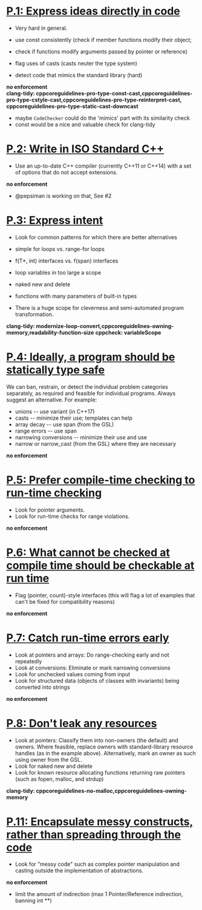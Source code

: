 # [P.1: Express ideas directly in code](https://github.com/isocpp/CppCoreGuidelines/blob/master/CppCoreGuidelines.md#p1-express-ideas-directly-in-code)

- Very hard in general.

- use const consistently (check if member functions modify their object;
- check if functions modify arguments passed by pointer or reference)
- flag uses of casts (casts neuter the type system)
- detect code that mimics the standard library (hard)

**no enforcement**  
**clang-tidy: cppcoreguidelines-pro-type-const-cast,cppcoreguidelines-pro-type-cstyle-cast,cppcoreguidelines-pro-type-reinterpret-cast, cppcoreguidelines-pro-type-static-cast-downcast**

- maybe `CodeChecker` could do the 'mimics' part with its similarity check
- const would be a nice and valuable check for clang-tidy

# [P.2: Write in ISO Standard C++](https://github.com/isocpp/CppCoreGuidelines/blob/master/CppCoreGuidelines.md#p2-write-in-iso-standard-c)

- Use an up-to-date C++ compiler (currently C++11 or C++14) with a set of options that do not accept extensions.

**no enforcement**

- @pepsiman is working on that, See #2

# [P.3: Express intent](https://github.com/isocpp/CppCoreGuidelines/blob/master/CppCoreGuidelines.md#p3-express-intent)

- Look for common patterns for which there are better alternatives

- simple for loops vs. range-for loops
- f(T*, int) interfaces vs. f(span<T>) interfaces
- loop variables in too large a scope
- naked new and delete
- functions with many parameters of built-in types

- There is a huge scope for cleverness and semi-automated program transformation.

**clang-tidy: modernize-loop-convert,cppcoreguidelines-owning-memory,readability-function-size**
**cppcheck: variableScope**

# [P.4: Ideally, a program should be statically type safe](https://github.com/isocpp/CppCoreGuidelines/blob/master/CppCoreGuidelines.md#p4-ideally-a-program-should-be-statically-type-safe)

We can ban, restrain, or detect the individual problem categories separately, as required and feasible for individual programs. Always suggest an alternative. For example:

- unions -- use variant (in C++17)
- casts -- minimize their use; templates can help
- array decay -- use span (from the GSL)
- range errors -- use span
- narrowing conversions -- minimize their use and use
- narrow or narrow_cast (from the GSL) where they are necessary

**no enforcement**

# [P.5: Prefer compile-time checking to run-time checking](https://github.com/isocpp/CppCoreGuidelines/blob/master/CppCoreGuidelines.md#p5-prefer-compile-time-checking-to-run-time-checking)

- Look for pointer arguments.
- Look for run-time checks for range violations.

**no enforcement**

# [P.6: What cannot be checked at compile time should be checkable at run time](https://github.com/isocpp/CppCoreGuidelines/blob/master/CppCoreGuidelines.md#p6-what-cannot-be-checked-at-compile-time-should-be-checkable-at-run-time)

- Flag (pointer, count)-style interfaces (this will flag a lot of examples that can't be fixed for compatibility reasons)

**no enforcement**

# [P.7: Catch run-time errors early](https://github.com/isocpp/CppCoreGuidelines/blob/master/CppCoreGuidelines.md#p7-catch-run-time-errors-early)

- Look at pointers and arrays: Do range-checking early and not repeatedly
- Look at conversions: Eliminate or mark narrowing conversions
- Look for unchecked values coming from input
- Look for structured data (objects of classes with invariants) being converted into strings

**no enforcement**

# [P.8: Don't leak any resources](https://github.com/isocpp/CppCoreGuidelines/blob/master/CppCoreGuidelines.md#p8-dont-leak-any-resources)

- Look at pointers: Classify them into non-owners (the default) and owners.  Where feasible, replace owners with standard-library resource handles (as in the example above). Alternatively, mark an owner as such using owner from the GSL.
- Look for naked new and delete
- Look for known resource allocating functions returning raw pointers (such as fopen, malloc, and strdup)

**clang-tidy: cppcoreguidelines-no-malloc,cppcoreguidelines-owning-memory**

# [P.11: Encapsulate messy constructs, rather than spreading through the code](https://github.com/isocpp/CppCoreGuidelines/blob/master/CppCoreGuidelines.md#p11-encapsulate-messy-constructs-rather-than-spreading-through-the-code)

- Look for "messy code" such as complex pointer manipulation and casting outside the implementation of abstractions.

**no enforcement**

- limit the amount of indirection (max 1 Pointer/Reference indirection, banning int **)
